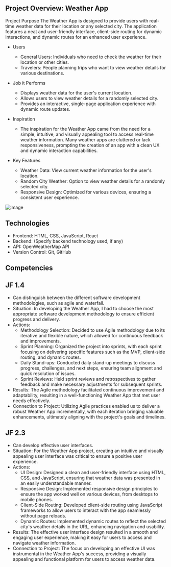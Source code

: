 ## Project Overview: Weather App
Project Purpose
The Weather App is designed to provide users with real-time weather data for their location or any selected city. The application features a neat and user-friendly interface, client-side routing for dynamic interactions, and dynamic routes for an enhanced user experience.

- Users
  - General Users: Individuals who need to check the weather for their location or other cities.
  - Travelers: People planning trips who want to view weather details for various destinations.
- Job it Performs
  - Displays weather data for the user's current location.
  - Allows users to view weather details for a randomly selected city.
  - Provides an interactive, single-page application experience with dynamic route updates.
    
- Inspiration
  - The inspiration for the Weather App came from the need for a simple, intuitive, and visually appealing tool to access real-time weather information. Many weather apps are cluttered or lack responsiveness, prompting the creation of an app with a clean UX and dynamic interaction capabilities.

- Key Features
  - Weather Data: View current weather information for the user's location.
  - Random City Weather: Option to view weather details for a randomly selected city.
  - Responsive Design: Optimized for various devices, ensuring a consistent user experience.

    

![image](https://github.com/user-attachments/assets/db5df145-5f33-4d30-8dc7-3a18f5aa2f3d)


## Technologies
- Frontend: HTML, CSS, JavaScript, React
- Backend: (Specify backend technology used, if any)
- API: OpenWeatherMap API
- Version Control: Git, GitHub


## Competencies
## JF 1.4
- Can distinguish between the different software development methodologies, such as agile and waterfall.
- Situation: In developing the Weather App, I had to choose the most appropriate software development methodology to ensure efficient progress and delivery.
- Actions:
  - Methodology Selection: Decided to use Agile methodology due to its iterative and flexible nature, which allowed for continuous feedback and improvements.
  - Sprint Planning: Organized the project into sprints, with each sprint focusing on delivering specific features such as the MVP, client-side routing, and dynamic routes.
  - Daily Stand-ups: Conducted daily stand-up meetings to discuss progress, challenges, and next steps, ensuring team alignment and quick resolution of issues.
  - Sprint Reviews: Held sprint reviews and retrospectives to gather feedback and make necessary adjustments for subsequent sprints.
- Results: The Agile methodology facilitated continuous improvement and adaptability, resulting in a well-functioning Weather App that met user needs effectively.
- Connection to Project: Utilizing Agile practices enabled us to deliver a robust Weather App incrementally, with each iteration bringing valuable enhancements, ultimately aligning with the project's goals and timelines.

## JF 2.3
- Can develop effective user interfaces.
- Situation: For the Weather App project, creating an intuitive and visually appealing user interface was critical to ensure a positive user experience.
- Actions:
  - UI Design: Designed a clean and user-friendly interface using HTML, CSS, and JavaScript, ensuring that weather data was presented in an easily understandable manner.
  - Responsive Design: Implemented responsive design principles to ensure the app worked well on various devices, from desktops to mobile phones.
  - Client-Side Routing: Developed client-side routing using JavaScript frameworks to allow users to interact with the app seamlessly without page reloads.
  - Dynamic Routes: Implemented dynamic routes to reflect the selected city's weather details in the URL, enhancing navigation and usability.
- Results: The effective user interface design resulted in a smooth and engaging user experience, making it easy for users to access and navigate weather information.
- Connection to Project: The focus on developing an effective UI was instrumental in the Weather App's success, providing a visually appealing and functional platform for users to access weather data.
